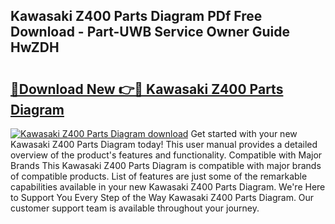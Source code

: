 ## Kawasaki Z400 Parts Diagram PDf Free Download - Part-UWB Service Owner Guide HwZDH

# <h2><a href="http://dflgsj4.blite.top/?on=Kawasaki+Z400+Parts+Diagram">🔗Download New 👉🔴 Kawasaki Z400 Parts Diagram</a></h2>

[![Kawasaki Z400 Parts Diagram download](https://i.imgur.com/lujVjoI.png)](http://dflgsj4.blite.top/?on=Kawasaki+Z400+Parts+Diagram)
Get started with your new Kawasaki Z400 Parts Diagram today! This user manual provides a detailed overview of the product's features and functionality. Compatible with Major Brands This Kawasaki Z400 Parts Diagram is compatible with major brands of compatible products. List of features are just some of the remarkable capabilities available in your new Kawasaki Z400 Parts Diagram. We're Here to Support You Every Step of the Way Kawasaki Z400 Parts Diagram. Our customer support team is available throughout your journey.
